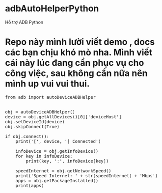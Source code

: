 # adbAutoHelperPython
Hỗ trợ ADB Python
# Repo này mình lười viết demo , docs các bạn chịu khó mò nha. Mình viết cái này lúc đang cần phục vụ cho công việc, sau không cần nữa nên mình up vui vui thui.
<pre>
from adb import autoDeviceADBHelper


obj = autoDeviceADBHelper()
device = obj.getAllDevices()[0]['deviceHost']
obj.setDeviceId(device)
obj.skipConnect(True)

if obj.connect():
    print('[', device, '] Connected')

    infoDevice = obj.getInfoDevice()
    for key in infoDevice:
        print(key, ':', infoDevice[key])

    speedInternet = obj.getNetworkSpeed()
    print('Speed Internet: ' + str(speedInternet) + 'Mbps')
    apps = obj.getPackageInstalled()
    print(apps)
</pre>
